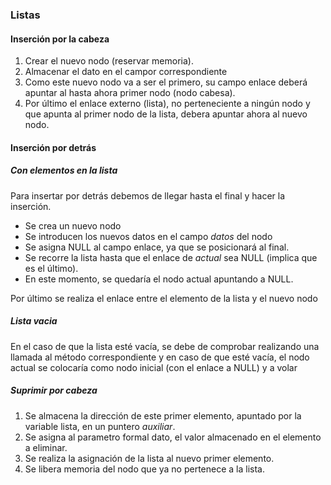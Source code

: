 


### Listas

#### Inserción por la cabeza

1. Crear el nuevo nodo (reservar memoria).
2. Almacenar el dato en el campor correspondiente
3. Como este nuevo nodo va a ser el primero, su campo enlace deberá apuntar
al hasta ahora primer nodo (nodo cabesa).
4. Por último el enlace externo (lista), no perteneciente a ningún nodo
y que apunta al primer nodo de la lista, debera apuntar ahora al nuevo nodo.

#### Inserción por detrás
##### Con elementos en la lista

Para insertar por detrás debemos de llegar hasta el final y hacer la
inserción.
+ Se crea un nuevo nodo
+ Se introducen los nuevos datos en el campo *datos* del nodo
+ Se asigna NULL al campo enlace, ya que se posicionará al final.
+ Se recorre la lista hasta que el enlace de *actual* sea NULL (implica
que es el último).
+ En este momento, se quedaría  el nodo actual apuntando a NULL.

Por último se realiza el enlace entre el elemento de la lista y el nuevo nodo

##### Lista vacia

En el caso de que la lista esté vacía, se debe de comprobar realizando una
llamada al método correspondiente y en caso de que esté vacía, el nodo
actual se colocaría como nodo inicial (con el enlace a NULL) y a volar

##### Suprimir por cabeza

1. Se almacena la dirección de este primer elemento, apuntado por la
variable lista, en un puntero *auxiliar*.
2. Se asigna al parametro formal dato, el valor almacenado en el elemento a
eliminar.
3. Se realiza la asignación de la lista al nuevo primer elemento.
4. Se libera memoria del nodo que ya no pertenece a la lista.

